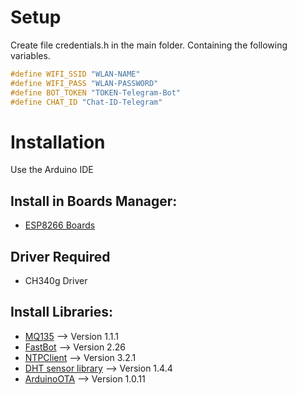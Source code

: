 # Setup

Create file credentials.h in the main folder. Containing the following variables.
```cpp
#define WIFI_SSID "WLAN-NAME"
#define WIFI_PASS "WLAN-PASSWORD"
#define BOT_TOKEN "TOKEN-Telegram-Bot"
#define CHAT_ID "Chat-ID-Telegram"
```

# Installation
Use the Arduino IDE

## Install in Boards Manager:
- [ESP8266 Boards](https://github.com/esp8266/Arduino)

## Driver Required
- CH340g Driver

## Install Libraries:
- [MQ135](https://github.com/NuclearPhoenixx/MQ135) --> Version 1.1.1
- [FastBot](https://github.com/GyverLibs/FastBot) --> Version 2.26
- [NTPClient](https://github.com/arduino-libraries/NTPClient) --> Version 3.2.1
- [DHT sensor library](https://github.com/adafruit/DHT-sensor-library) --> Version 1.4.4
- [ArduinoOTA](https://github.com/jandrassy/ArduinoOTA) --> Version 1.0.11